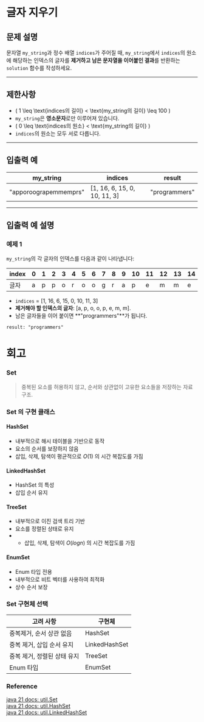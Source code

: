 # 글자 지우기

## 문제 설명
문자열 `my_string`과 정수 배열 `indices`가 주어질 때, `my_string`에서 `indices`의 원소에 해당하는 인덱스의 글자를 **제거하고 남은 문자열을 이어붙인 결과**를 반환하는 `solution` 함수를 작성하세요.

---

## 제한사항
- \( 1 \leq \text{indices의 길이} < \text{my_string의 길이} \leq 100 \)
- `my_string`은 **영소문자**로만 이루어져 있습니다.
- \( 0 \leq \text{indices의 원소} < \text{my_string의 길이} \)
- `indices`의 원소는 모두 서로 다릅니다.

---

## 입출력 예

| my_string             | indices                      | result        |
|-----------------------|------------------------------|---------------|
| "apporoograpemmemprs" | [1, 16, 6, 15, 0, 10, 11, 3] | "programmers" |

---

## 입출력 예 설명

### **예제 1**
`my_string`의 각 글자의 인덱스를 다음과 같이 나타냅니다:

| index | 0 | 1 | 2 | 3 | 4 | 5 | 6 | 7 | 8 | 9 | 10 | 11 | 12 | 13 | 14 | 15 | 16 | 17 | 18 |
|-------|---|---|---|---|---|---|---|---|---|---|----|----|----|----|----|----|----|----|----|
| 글자    | a | p | p | o | r | o | o | g | r | a | p  | e  | m  | m  | e  | m  | p  | r  | s  |

- `indices` = [1, 16, 6, 15, 0, 10, 11, 3]
- **제거해야 할 인덱스의 글자**: [a, p, o, o, p, e, m, m].
- 남은 글자들을 이어 붙이면 **"programmers"**가 됩니다.

```plaintext
result: "programmers"
```
# 회고
### Set
> 중복된 요소를 허용하지 않고, 순서와 상관없이 고유한 요소들을 저장하는 자료구조.  
### Set 의 구현 클래스
#### HashSet
- 내부적으로 해시 테이블을 기반으로 동작
- 요소의 순서를 보장하지 않음
- 삽입, 삭제, 탐색이 평균적으로 $O(1)$ 의 시간 복잡도를 가짐
#### LinkedHashSet
- HashSet 의 특성
- 삽입 순서 유지
#### TreeSet
- 내부적으로 이진 검색 트리 기반
- 요소를 정렬된 상태로 유지
- - 삽입, 삭제, 탐색이 $O(log n)$ 의 시간 복잡도를 가짐
#### EnumSet
- Enum 타입 전용 
- 내부적으로 비트 벡터를 사용하여 최적화
- 상수 순서 보장
### Set 구현체 선택
| 고려 사항            | 구현체           |
|------------------|---------------|
| 중복제거, 순서 상관 없음   | HashSet       |
| 중복 제거, 삽입 순서 유지  | LinkedHashSet |
| 중복 제거, 정렬된 상태 유지 | TreeSet       |
| Enum 타입          | EnumSet       |
### Reference
[java 21 docs: util.Set](https://docs.oracle.com/en/java/javase/21/docs/api/java.base/java/util/Set.html)  
[java 21 docs: util.HashSet](https://docs.oracle.com/en/java/javase/21/docs/api/java.base/java/util/HashSet.html)  
[java 21 docs: util.LinkedHashSet](https://docs.oracle.com/en/java/javase/21/docs/api/java.base/java/util/LinkedHashSet.html)